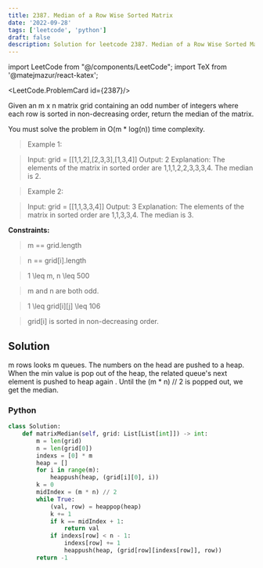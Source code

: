 ```yaml
---
title: 2387. Median of a Row Wise Sorted Matrix
date: '2022-09-28'
tags: ['leetcode', 'python']
draft: false
description: Solution for leetcode 2387. Median of a Row Wise Sorted Matrix
---
```

import LeetCode from "@/components/LeetCode";
import TeX from '@matejmazur/react-katex';

<LeetCode.ProblemCard id={2387}/>

Given an m x n matrix grid containing an odd number of integers where each row is sorted in non-decreasing order, return the median of the matrix.

You must solve the problem in O(m * log(n)) time complexity.

 > Example 1:

 > Input: grid <TeX>=</TeX> [[1,1,2],[2,3,3],[1,3,4]]
 > Output: 2
 > Explanation: The elements of the matrix in sorted order are 1,1,1,2,2,3,3,3,4. The median is 2.

 > Example 2:

 > Input: grid <TeX>=</TeX> [[1,1,3,3,4]]
 > Output: 3
 > Explanation: The elements of the matrix in sorted order are 1,1,3,3,4. The median is 3.

**Constraints:**

 > m <TeX>==</TeX> grid.length

 > n <TeX>==</TeX> grid[i].length

 > 1 <TeX>\leq</TeX> m, n <TeX>\leq</TeX> 500

 > m and n are both odd.

 > 1 <TeX>\leq</TeX> grid[i][j] <TeX>\leq</TeX> 106

 > grid[i] is sorted in non-decreasing order.



## Solution
m rows looks m queues. The numbers on the head are pushed to a heap. When the min value is pop out of the heap, the related queue's next element is pushed to heap again . Until the (m * n) // 2 is popped out, we get the median. 
### Python
```python
class Solution:
    def matrixMedian(self, grid: List[List[int]]) -> int:
        m = len(grid)
        n = len(grid[0])
        indexs = [0] * m
        heap = []
        for i in range(m):
            heappush(heap, (grid[i][0], i))
        k = 0
        midIndex = (m * n) // 2 
        while True:
            (val, row) = heappop(heap)
            k += 1
            if k == midIndex + 1:
                return val
            if indexs[row] < n - 1:
                indexs[row] += 1
                heappush(heap, (grid[row][indexs[row]], row))
        return -1
```
